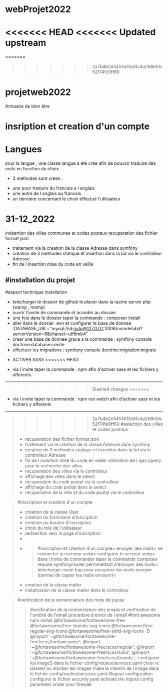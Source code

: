# webProjet2022
<<<<<<< HEAD
<<<<<<< Updated upstream
=======
=======
>>>>>>> 2a7b4b2e545143fdd1c4a2b8efdc52f74fe9ff60
# projetweb2022
Annuaire de bien être
# insription et creation d'un compte
# Langues
pour la langue , une classe langue a été crée afin de pouvoir traduire des mots  en fonction du choix
* 3 methodes sont crées :
- une pour traduire du francais a l anglais
- une autre de l anglais au francais
- un derniere concernant le choix effectué l'utilisateur
# 31-12_2022
indsertion des villes communes et codes postaux
recuperation des fichier format json
- traitement via la creation de la classe Adresse dans symfony
- creation de 3 methodes statique et insertion dans la bd via le controlleur Adresse
- fin de l insertion mise du code en veille 

#installation du projet 
-----------------------------------------------------------------------------
#aspect technique installation 
- telecharger le dossier de github le placer dans la racine server php (wamp , mamp)
- ouvrir l'invite de commande et acceder au dossier 
- une fois dans le dossier taper la commande  : composer install  
- aller dans le dossier .evn et configurer le base de donnee :DATABASE_URL="mysql://id:mdp@127.0.0.1:3306/nomdelabd?serverVersion=8&charset=utf8mb4"
- creer une base de donnee grace a la commande  : symfony console doctrine:database:create
- effectuer les migrations  :  symfony console doctrine:migration:migrate

* ACTIVER SASS
<<<<<<< HEAD
- via l invite taper la commande : npm   afin d'activer sass et les fichiers y afferents
--------------------------------------------------------------------------------------------------------
>>>>>>> Stashed changes
=======
- via l invite taper la commande : npm run watch   afin d'activer sass et les fichiers y afferents
--------------------------------------------------------------------------------------------------------
>>>>>>> 2a7b4b2e545143fdd1c4a2b8efdc52f74fe9ff60
> #selection des villes et codes postaux
> - recuperation des fichier format json
> - traitement via la creation de la classe Adresse dans symfony
> - creation de 3 methodes statique et insertion dans la bd via le controlleur Adresse
> - fin de l insertion mise du code en veille
> -utilisation de l ajax jquery pour la recherche des villes
> - recuperation des villes via le controlleur
> - affichage des villes dans le select
> - recuperation du code postal via le controlleur
> - affichage du code postal dans le select
> - recuperation de la ville et du code postal via le controlleur

> #inscription et creation d'un compte
> - creation de la classe User
> - creation du formulaire d'inscription
> - creation du bouton d'inscription
> - choix du role de l'utilisateur
> - redirection vers la page d'inscription
> - 
> - > #inscription et creation d'un compte> envoyer des mails> se connecter au serveur smtp> configurer le serveur smtp> dans l invite de commander taper la commande composer require symfony/mailer permmettant d'envoyer des mails> telecharger maim trap pour recuperer les mails envoyer (permet de capter les mails envoyer)<
> - creation de la classe mailer 
> - instanciaion de la classe mailer dans le controlleur

> #verification  de la nomenclature des mots de passe 
> > #verification  de la nomenclature des emails et verification de l'unicité de l'email
> procedure d envoi de l email
> #font awesome
> npm install @fortawesome/fontawesome-free @fortawesome/free-brands-svg-icons @fortawesome/free-regular-svg-icons @fortawesome/free-solid-svg-icons -D
@import '~@fortawesome/fontawesome-free/scss/fontawesome';
@import '~@fortawesome/fontawesome-free/scss/regular';
@import '~@fortawesome/fontawesome-free/scss/solid';
@import '~@fortawesome/fontawesome-free/scss/brands';
> -configurer les imageS dans le fichier config/routes/services.yaml
creer le dossier ou stocker les images
> make le chemin de l image dans le fichier config/routes/services.yaml
> > #logout configuration
> configurer le fichier security.yaml
> activate the  logout config parameter under your firewall:
> 